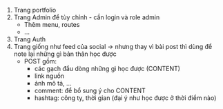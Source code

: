 1. Trang portfolio
2. Trang Admin để tùy chỉnh - cần login và role admin
    - Thêm menu, routes
    - ...
3. Trang Auth
4. Trang giống như feed của social -> nhưng thay vì bài post thì dùng để note lại những gì bản thân học được
    - POST gồm: 
        + các gạch đầu dòng những gì học được (CONTENT)
        + link nguồn
        + ảnh mô tả, ...
        + comment: để bổ sung ý cho CONTENT
        + hashtag: công ty, thời gian (đại ý như học được ở thời điểm nào)